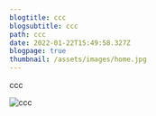 ```yaml
---
blogtitle: ccc
blogsubtitle: ccc
path: ccc
date: 2022-01-22T15:49:58.327Z
blogpage: true
thumbnail: /assets/images/home.jpg
---
```

ccc

![ccc](/assets/images/home.jpg)